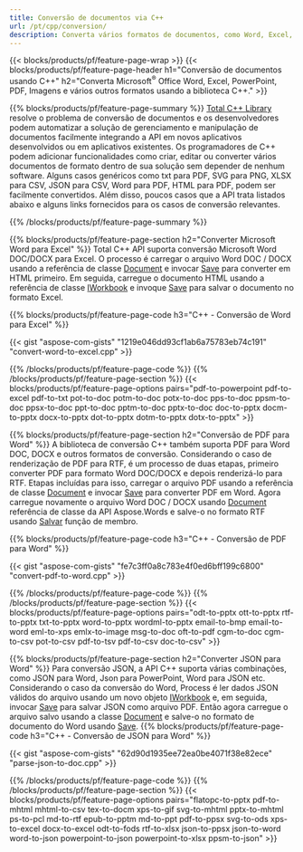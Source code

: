 ```yaml
---
title: Conversão de documentos via C++ 
url: /pt/cpp/conversion/
description: Converta vários formatos de documentos, como Word, Excel, PowerPoint, PDF, JSON, Imagens e muito mais usando a API C++. 
---
```


{{< blocks/products/pf/feature-page-wrap >}}
{{< blocks/products/pf/feature-page-header h1="Conversão de documentos usando C++" h2="Converta Microsoft<sup>&reg;</sup> Office Word, Excel, PowerPoint, PDF, Imagens e vários outros formatos usando a biblioteca C++." >}}

{{% blocks/products/pf/feature-page-summary %}}
[Total C++ Library](https://products.aspose.com/total/cpp/) resolve o problema de conversão de documentos e os desenvolvedores podem automatizar a solução de gerenciamento e manipulação de documentos facilmente integrando a API em novos aplicativos desenvolvidos ou em aplicativos existentes. Os programadores de C++ podem adicionar funcionalidades como criar, editar ou converter vários documentos de formato dentro de sua solução sem depender de nenhum software. Alguns casos genéricos como txt para PDF, SVG para PNG, XLSX para CSV, JSON para CSV, Word para PDF, HTML para PDF, podem ser facilmente convertidos. Além disso, poucos casos que a API trata listados abaixo e alguns links fornecidos para os casos de conversão relevantes. 

{{% /blocks/products/pf/feature-page-summary  %}}

{{% blocks/products/pf/feature-page-section  h2="Converter Microsoft Word para Excel" %}}
Total C++ API suporta conversão Microsoft Word DOC/DOCX para Excel.  O processo é carregar o arquivo Word DOC / DOCX usando a referência de classe [Document](https://reference.aspose.com/words/cpp/class/aspose.words.document) e invocar [Save](https://reference.aspose.com/words/cpp/class/aspose.words.document#save_string_saveformat) para converter em HTML primeiro. Em seguida, carregue o documento HTML usando a referência de classe [IWorkbook](https://reference.aspose.com/cells/cpp/class/aspose.cells.i_workbook) e invoque [Save](https://reference.aspose.com/cells/cpp/class/aspose.cells.i_workbook#a5dc7de23f7ceba76a05dc1d49f51502e) para salvar o documento no formato Excel. 

{{% blocks/products/pf/feature-page-code h3="C++ - Conversão de Word para Excel" %}}

{{< gist "aspose-com-gists" "1219e046dd93cf1ab6a75783eb74c191" "convert-word-to-excel.cpp" >}}

{{% /blocks/products/pf/feature-page-code  %}}
{{% /blocks/products/pf/feature-page-section %}}
{{< blocks/products/pf/feature-page-options pairs="pdf-to-powerpoint pdf-to-excel pdf-to-txt pot-to-doc potm-to-doc potx-to-doc pps-to-doc ppsm-to-doc ppsx-to-doc ppt-to-doc pptm-to-doc pptx-to-doc doc-to-pptx docm-to-pptx docx-to-pptx dot-to-pptx dotm-to-pptx dotx-to-pptx" >}}

{{% blocks/products/pf/feature-page-section  h2="Conversão de PDF para Word" %}}
A biblioteca de conversão C++ também suporta PDF para Word DOC, DOCX e outros formatos de conversão. Considerando o caso de renderização de PDF para RTF, é um processo de duas etapas, primeiro converter PDF para formato Word DOC/DOCX e depois renderizá-lo para RTF. Etapas incluídas para isso, carregar o arquivo PDF usando a referência de classe [Document](https://reference.aspose.com/pdf/cpp/class/aspose.pdf.document) e invocar [Save](https://reference.aspose.com/pdf/cpp/class/aspose.pdf.document#adb8061c585440fde49c1263e68837f01) para converter PDF em Word. Agora carregue novamente o arquivo Word DOC / DOCX usando [Document](https://reference.aspose.com/words/cpp/class/aspose.words.document) referência de classe da API Aspose.Words e salve-o no formato RTF usando [Salvar](https://reference.aspose.com/words/cpp/class/aspose.words.document#save_stream_saveformat) função de membro.

{{% blocks/products/pf/feature-page-code h3="C++ - Conversão de PDF para Word" %}}

{{< gist "aspose-com-gists" "fe7c3ff0a8c783e4f0ed6bff199c6800" "convert-pdf-to-word.cpp" >}}

{{% /blocks/products/pf/feature-page-code  %}}
{{% /blocks/products/pf/feature-page-section %}}
{{< blocks/products/pf/feature-page-options pairs="odt-to-pptx ott-to-pptx rtf-to-pptx txt-to-pptx word-to-pptx wordml-to-pptx email-to-bmp email-to-word eml-to-xps emlx-to-image msg-to-doc oft-to-pdf cgm-to-doc cgm-to-csv pot-to-csv pdf-to-tsv pdf-to-csv doc-to-csv" >}}

{{% blocks/products/pf/feature-page-section  h2="Converter JSON para Word" %}}
Para conversão JSON, a API C++ suporta várias combinações, como JSON para Word, Json para PowerPoint, Word para JSON etc. Considerando o caso da conversão do Word, Process é ler dados JSON válidos do arquivo usando um novo objeto [IWorkbook](https://reference.aspose.com/cells/cpp/class/aspose.cells.i_workbook) e, em seguida, invocar [Save](https://reference.aspose.com/cells/cpp/class/aspose.cells.i_workbook#a9460f52a2dec8f4bf623a4905167d997) para salvar JSON como arquivo PDF. Então agora carregue o arquivo salvo usando a classe [Document](https://reference.aspose.com/words/cpp/class/aspose.words.document) e salve-o no formato de documento do Word usando [Save](https://reference.aspose.com/words/cpp/class/aspose.words.document#save_string_saveformat).
{{% blocks/products/pf/feature-page-code h3="C++ - Conversão de JSON para Word" %}}

{{< gist "aspose-com-gists" "62d90d1935ee72ea0be4071f38e82ece" "parse-json-to-doc.cpp" >}}


{{% /blocks/products/pf/feature-page-code  %}}
{{% /blocks/products/pf/feature-page-section %}}
{{< blocks/products/pf/feature-page-options pairs="flatopc-to-pptx pdf-to-mhtml mhtml-to-csv tex-to-docm xps-to-gif svg-to-mhtml pptx-to-mhtml ps-to-pcl md-to-rtf epub-to-pptm md-to-ppt pdf-to-ppsx svg-to-ods xps-to-excel docx-to-excel odt-to-fods rtf-to-xlsx json-to-ppsx json-to-word word-to-json powerpoint-to-json powerpoint-to-xlsx ppsm-to-json" >}}
